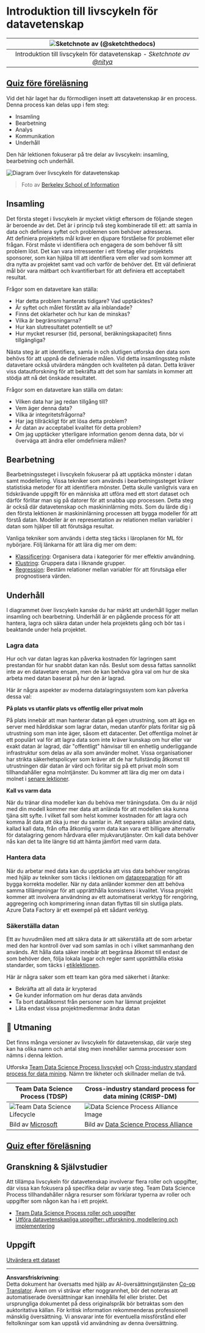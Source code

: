 <!--
CO_OP_TRANSLATOR_METADATA:
{
  "original_hash": "79ca8a5a3135e94d2d43f56ba62d5205",
  "translation_date": "2025-09-04T19:02:08+00:00",
  "source_file": "4-Data-Science-Lifecycle/14-Introduction/README.md",
  "language_code": "sv"
}
-->
# Introduktion till livscykeln för datavetenskap

|![ Sketchnote av [(@sketchthedocs)](https://sketchthedocs.dev) ](../../sketchnotes/14-DataScience-Lifecycle.png)|
|:---:|
| Introduktion till livscykeln för datavetenskap - _Sketchnote av [@nitya](https://twitter.com/nitya)_ |

## [Quiz före föreläsning](https://red-water-0103e7a0f.azurestaticapps.net/quiz/26)

Vid det här laget har du förmodligen insett att datavetenskap är en process. Denna process kan delas upp i fem steg:

- Insamling
- Bearbetning
- Analys
- Kommunikation
- Underhåll

Den här lektionen fokuserar på tre delar av livscykeln: insamling, bearbetning och underhåll.

![Diagram över livscykeln för datavetenskap](../../../../translated_images/data-science-lifecycle.a1e362637503c4fb0cd5e859d7552edcdb4aa629a279727008baa121f2d33f32.sv.jpg)  
> Foto av [Berkeley School of Information](https://ischoolonline.berkeley.edu/data-science/what-is-data-science/)

## Insamling

Det första steget i livscykeln är mycket viktigt eftersom de följande stegen är beroende av det. Det är i princip två steg kombinerade till ett: att samla in data och definiera syftet och problemen som behöver adresseras.  
Att definiera projektets mål kräver en djupare förståelse för problemet eller frågan. Först måste vi identifiera och engagera de som behöver få sitt problem löst. Det kan vara intressenter i ett företag eller projektets sponsorer, som kan hjälpa till att identifiera vem eller vad som kommer att dra nytta av projektet samt vad och varför de behöver det. Ett väl definierat mål bör vara mätbart och kvantifierbart för att definiera ett acceptabelt resultat.

Frågor som en datavetare kan ställa:
- Har detta problem hanterats tidigare? Vad upptäcktes?
- Är syftet och målet förstått av alla inblandade?
- Finns det oklarheter och hur kan de minskas?
- Vilka är begränsningarna?
- Hur kan slutresultatet potentiellt se ut?
- Hur mycket resurser (tid, personal, beräkningskapacitet) finns tillgängliga?

Nästa steg är att identifiera, samla in och slutligen utforska den data som behövs för att uppnå de definierade målen. Vid detta insamlingssteg måste datavetare också utvärdera mängden och kvaliteten på datan. Detta kräver viss datautforskning för att bekräfta att det som har samlats in kommer att stödja att nå det önskade resultatet.

Frågor som en datavetare kan ställa om datan:
- Vilken data har jag redan tillgång till?
- Vem äger denna data?
- Vilka är integritetsfrågorna?
- Har jag tillräckligt för att lösa detta problem?
- Är datan av acceptabel kvalitet för detta problem?
- Om jag upptäcker ytterligare information genom denna data, bör vi överväga att ändra eller omdefiniera målen?

## Bearbetning

Bearbetningssteget i livscykeln fokuserar på att upptäcka mönster i datan samt modellering. Vissa tekniker som används i bearbetningssteget kräver statistiska metoder för att identifiera mönster. Detta skulle vanligtvis vara en tidskrävande uppgift för en människa att utföra med ett stort dataset och därför förlitar man sig på datorer för att snabba upp processen. Detta steg är också där datavetenskap och maskininlärning möts. Som du lärde dig i den första lektionen är maskininlärning processen att bygga modeller för att förstå datan. Modeller är en representation av relationen mellan variabler i datan som hjälper till att förutsäga resultat.

Vanliga tekniker som används i detta steg täcks i läroplanen för ML för nybörjare. Följ länkarna för att lära dig mer om dem:

- [Klassificering](https://github.com/microsoft/ML-For-Beginners/tree/main/4-Classification): Organisera data i kategorier för mer effektiv användning.
- [Klustring](https://github.com/microsoft/ML-For-Beginners/tree/main/5-Clustering): Gruppera data i liknande grupper.
- [Regression](https://github.com/microsoft/ML-For-Beginners/tree/main/2-Regression): Bestäm relationer mellan variabler för att förutsäga eller prognostisera värden.

## Underhåll

I diagrammet över livscykeln kanske du har märkt att underhåll ligger mellan insamling och bearbetning. Underhåll är en pågående process för att hantera, lagra och säkra datan under hela projektets gång och bör tas i beaktande under hela projektet.

### Lagra data

Hur och var datan lagras kan påverka kostnaden för lagringen samt prestandan för hur snabbt datan kan nås. Beslut som dessa fattas sannolikt inte av en datavetare ensam, men de kan behöva göra val om hur de ska arbeta med datan baserat på hur den är lagrad.

Här är några aspekter av moderna datalagringssystem som kan påverka dessa val:

**På plats vs utanför plats vs offentlig eller privat moln**

På plats innebär att man hanterar datan på egen utrustning, som att äga en server med hårddiskar som lagrar datan, medan utanför plats förlitar sig på utrustning som man inte äger, såsom ett datacenter. Det offentliga molnet är ett populärt val för att lagra data som inte kräver kunskap om hur eller var exakt datan är lagrad, där "offentligt" hänvisar till en enhetlig underliggande infrastruktur som delas av alla som använder molnet. Vissa organisationer har strikta säkerhetspolicyer som kräver att de har fullständig åtkomst till utrustningen där datan är värd och förlitar sig på ett privat moln som tillhandahåller egna molntjänster. Du kommer att lära dig mer om data i molnet i [senare lektioner](https://github.com/microsoft/Data-Science-For-Beginners/tree/main/5-Data-Science-In-Cloud).

**Kall vs varm data**

När du tränar dina modeller kan du behöva mer träningsdata. Om du är nöjd med din modell kommer mer data att anlända för att modellen ska kunna tjäna sitt syfte. I vilket fall som helst kommer kostnaden för att lagra och komma åt data att öka ju mer du samlar in. Att separera sällan använd data, kallad kall data, från ofta åtkomlig varm data kan vara ett billigare alternativ för datalagring genom hårdvara eller mjukvarutjänster. Om kall data behöver nås kan det ta lite längre tid att hämta jämfört med varm data.

### Hantera data

När du arbetar med data kan du upptäcka att viss data behöver rengöras med hjälp av tekniker som täcks i lektionen om [datapreparation](https://github.com/microsoft/Data-Science-For-Beginners/tree/main/2-Working-With-Data/08-data-preparation) för att bygga korrekta modeller. När ny data anländer kommer den att behöva samma tillämpningar för att upprätthålla konsistens i kvalitet. Vissa projekt kommer att involvera användning av ett automatiserat verktyg för rengöring, aggregering och komprimering innan datan flyttas till sin slutliga plats. Azure Data Factory är ett exempel på ett sådant verktyg.

### Säkerställa datan

Ett av huvudmålen med att säkra data är att säkerställa att de som arbetar med den har kontroll över vad som samlas in och i vilket sammanhang den används. Att hålla data säker innebär att begränsa åtkomst till endast de som behöver den, följa lokala lagar och regler samt upprätthålla etiska standarder, som täcks i [etiklektionen](https://github.com/microsoft/Data-Science-For-Beginners/tree/main/1-Introduction/02-ethics).

Här är några saker som ett team kan göra med säkerhet i åtanke:
- Bekräfta att all data är krypterad
- Ge kunder information om hur deras data används
- Ta bort dataåtkomst från personer som har lämnat projektet
- Låta endast vissa projektmedlemmar ändra datan

## 🚀 Utmaning

Det finns många versioner av livscykeln för datavetenskap, där varje steg kan ha olika namn och antal steg men innehåller samma processer som nämns i denna lektion.

Utforska [Team Data Science Process livscykel](https://docs.microsoft.com/en-us/azure/architecture/data-science-process/lifecycle) och [Cross-industry standard process for data mining](https://www.datascience-pm.com/crisp-dm-2/). Nämn tre likheter och skillnader mellan de två.

|Team Data Science Process (TDSP)|Cross-industry standard process for data mining (CRISP-DM)|
|--|--|
|![Team Data Science Lifecycle](../../../../translated_images/tdsp-lifecycle2.e19029d598e2e73d5ef8a4b98837d688ec6044fe332c905d4dbb69eb6d5c1d96.sv.png) | ![Data Science Process Alliance Image](../../../../translated_images/CRISP-DM.8bad2b4c66e62aa75278009e38e3e99902c73b0a6f63fd605a67c687a536698c.sv.png) |
| Bild av [Microsoft](https://docs.microsoft.comazure/architecture/data-science-process/lifecycle) | Bild av [Data Science Process Alliance](https://www.datascience-pm.com/crisp-dm-2/) |

## [Quiz efter föreläsning](https://ff-quizzes.netlify.app/en/ds/)

## Granskning & Självstudier

Att tillämpa livscykeln för datavetenskap involverar flera roller och uppgifter, där vissa kan fokusera på specifika delar av varje steg. Team Data Science Process tillhandahåller några resurser som förklarar typerna av roller och uppgifter som någon kan ha i ett projekt.

* [Team Data Science Process roller och uppgifter](https://docs.microsoft.com/en-us/azure/architecture/data-science-process/roles-tasks)  
* [Utföra datavetenskapliga uppgifter: utforskning, modellering och implementering](https://docs.microsoft.com/en-us/azure/architecture/data-science-process/execute-data-science-tasks)

## Uppgift

[Utvärdera ett dataset](assignment.md)

---

**Ansvarsfriskrivning**:  
Detta dokument har översatts med hjälp av AI-översättningstjänsten [Co-op Translator](https://github.com/Azure/co-op-translator). Även om vi strävar efter noggrannhet, bör det noteras att automatiserade översättningar kan innehålla fel eller brister. Det ursprungliga dokumentet på dess originalspråk bör betraktas som den auktoritativa källan. För kritisk information rekommenderas professionell mänsklig översättning. Vi ansvarar inte för eventuella missförstånd eller feltolkningar som kan uppstå vid användning av denna översättning.